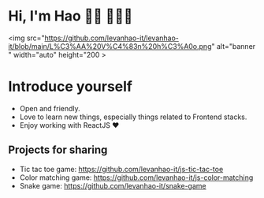 # Hi, I'm Hao 👋🏾 👩🏾‍💻

<img src="https://github.com/levanhao-it/levanhao-it/blob/main/L%C3%AA%20V%C4%83n%20h%C3%A0o.png" alt="banner " width="auto" height="200 >

# Introduce yourself

- Open and friendly.
- Love to learn new things, especially things related to Frontend stacks.
- Enjoy working with ReactJS ❤

## Projects for sharing

- Tic tac toe game: https://github.com/levanhao-it/js-tic-tac-toe
- Color matching game: https://github.com/levanhao-it/js-color-matching
- Snake game: https://github.com/levanhao-it/snake-game

